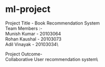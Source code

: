 # ml-project
Project Title - Book Recommendation System\
Team Members :-\
Munish Kumar - 20103064\
Rohan Kaushal - 20103073\
Adil Vinayak - 20103034\

Project Outcome- \
Collaborative User recommendation system\ 
